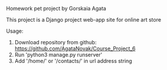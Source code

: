 Homework pet project by Gorskaia Agata 

This project is a Django project web-app site for online art store

Usage:

1. Download repository from github:
https://github.com/AgataNovak/Course_Project_6
2. Run 'python3 manage.py runserver'
3. Add '/home/' or '/contacts/' in url address string
